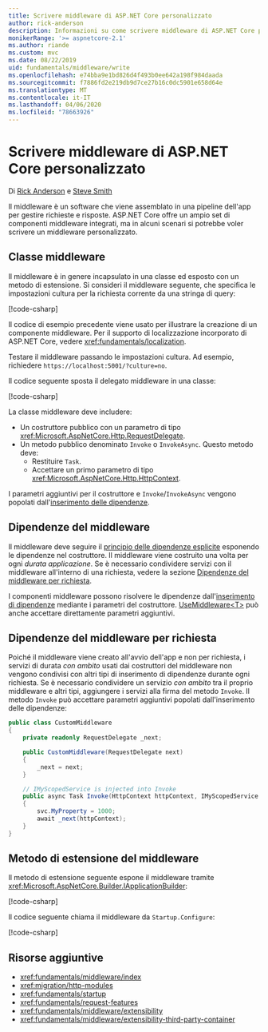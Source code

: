 ```yaml
---
title: Scrivere middleware di ASP.NET Core personalizzato
author: rick-anderson
description: Informazioni su come scrivere middleware di ASP.NET Core personalizzato.
monikerRange: '>= aspnetcore-2.1'
ms.author: riande
ms.custom: mvc
ms.date: 08/22/2019
uid: fundamentals/middleware/write
ms.openlocfilehash: e74bba9e1bd826d4f493b0ee642a198f984daada
ms.sourcegitcommit: f7886fd2e219db9d7ce27b16c0dc5901e658d64e
ms.translationtype: MT
ms.contentlocale: it-IT
ms.lasthandoff: 04/06/2020
ms.locfileid: "78663926"
---
```

# <a name="write-custom-aspnet-core-middleware"></a>Scrivere middleware di ASP.NET Core personalizzato

Di [Rick Anderson](https://twitter.com/RickAndMSFT) e [Steve Smith](https://ardalis.com/)

Il middleware è un software che viene assemblato in una pipeline dell'app per gestire richieste e risposte. ASP.NET Core offre un ampio set di componenti middleware integrati, ma in alcuni scenari si potrebbe voler scrivere un middleware personalizzato.

## <a name="middleware-class"></a>Classe middleware

Il middleware è in genere incapsulato in una classe ed esposto con un metodo di estensione. Si consideri il middleware seguente, che specifica le impostazioni cultura per la richiesta corrente da una stringa di query:

[!code-csharp[](write/snapshot/StartupCulture.cs)]

Il codice di esempio precedente viene usato per illustrare la creazione di un componente middleware. Per il supporto di localizzazione incorporato di ASP.NET Core, vedere <xref:fundamentals/localization>.

Testare il middleware passando le impostazioni cultura. Ad esempio, richiedere `https://localhost:5001/?culture=no`.

Il codice seguente sposta il delegato middleware in una classe:

[!code-csharp[](write/snapshot/RequestCultureMiddleware.cs)]

La classe middleware deve includere:

* Un costruttore pubblico con un parametro di tipo <xref:Microsoft.AspNetCore.Http.RequestDelegate>.
* Un metodo pubblico denominato `Invoke` o `InvokeAsync`. Questo metodo deve:
  * Restituire `Task`.
  * Accettare un primo parametro di tipo <xref:Microsoft.AspNetCore.Http.HttpContext>.
  
I parametri aggiuntivi per il costruttore e `Invoke`/`InvokeAsync` vengono popolati dall'[inserimento delle dipendenze](xref:fundamentals/dependency-injection).

## <a name="middleware-dependencies"></a>Dipendenze del middleware

Il middleware deve seguire il [principio delle dipendenze esplicite](/dotnet/standard/modern-web-apps-azure-architecture/architectural-principles#explicit-dependencies) esponendo le dipendenze nel costruttore. Il middleware viene costruito una volta per ogni *durata applicazione*. Se è necessario condividere servizi con il middleware all'interno di una richiesta, vedere la sezione [Dipendenze del middleware per richiesta](#per-request-middleware-dependencies).

I componenti middleware possono risolvere le dipendenze dall'[inserimento di dipendenze](xref:fundamentals/dependency-injection) mediante i parametri del costruttore. [UseMiddleware&lt;T&gt;](/dotnet/api/microsoft.aspnetcore.builder.usemiddlewareextensions.usemiddleware#Microsoft_AspNetCore_Builder_UseMiddlewareExtensions_UseMiddleware_Microsoft_AspNetCore_Builder_IApplicationBuilder_System_Type_System_Object___) può anche accettare direttamente parametri aggiuntivi.

## <a name="per-request-middleware-dependencies"></a>Dipendenze del middleware per richiesta

Poiché il middleware viene creato all'avvio dell'app e non per richiesta, i servizi di durata *con ambito* usati dai costruttori del middleware non vengono condivisi con altri tipi di inserimento di dipendenze durante ogni richiesta. Se è necessario condividere un servizio *con ambito* tra il proprio middleware e altri tipi, aggiungere i servizi alla firma del metodo `Invoke`. Il metodo `Invoke` può accettare parametri aggiuntivi popolati dall'inserimento delle dipendenze:

```csharp
public class CustomMiddleware
{
    private readonly RequestDelegate _next;

    public CustomMiddleware(RequestDelegate next)
    {
        _next = next;
    }

    // IMyScopedService is injected into Invoke
    public async Task Invoke(HttpContext httpContext, IMyScopedService svc)
    {
        svc.MyProperty = 1000;
        await _next(httpContext);
    }
}
```

## <a name="middleware-extension-method"></a>Metodo di estensione del middleware

Il metodo di estensione seguente espone il middleware tramite <xref:Microsoft.AspNetCore.Builder.IApplicationBuilder>:

[!code-csharp[](write/snapshot/RequestCultureMiddlewareExtensions.cs)]

Il codice seguente chiama il middleware da `Startup.Configure`:

[!code-csharp[](write/snapshot/Startup.cs?highlight=5)]

## <a name="additional-resources"></a>Risorse aggiuntive

* <xref:fundamentals/middleware/index>
* <xref:migration/http-modules>
* <xref:fundamentals/startup>
* <xref:fundamentals/request-features>
* <xref:fundamentals/middleware/extensibility>
* <xref:fundamentals/middleware/extensibility-third-party-container>
